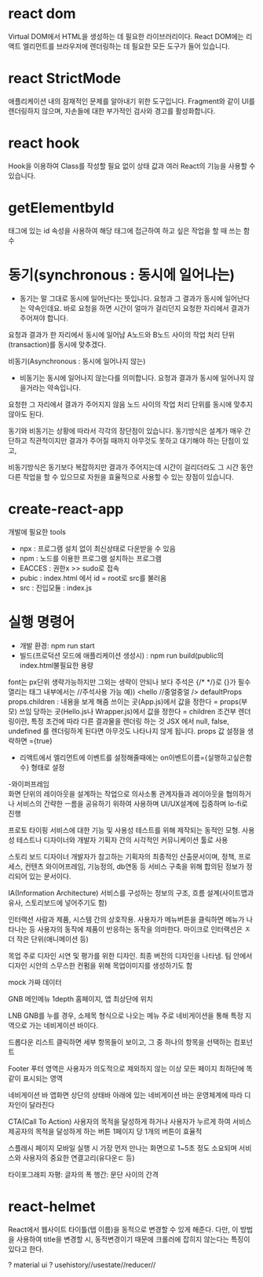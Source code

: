 # react dom
Virtual DOM에서 HTML을 생성하는 데 필요한 라이브러리이다. React DOM에는 리액트 엘리먼트를 브라우저에 렌더링하는 데 필요한 모든 도구가 들어 있습니다.

# react StrictMode
애플리케이션 내의 잠재적인 문제를 알아내기 위한 도구입니다. 
Fragment와 같이 UI를 렌더링하지 않으며, 자손들에 대한 부가적인 검사와 경고를 활성화합니다.

# react hook
Hook을 이용하여 Class를 작성할 필요 없이 상태 값과 여러 React의 기능을 사용할 수 있습니다.

# getElementbyId
태그에 있는 id 속성을 사용하여 해당 태그에 접근하여 하고 싶은 작업을 할 때 쓰는 함수

# 동기(synchronous : 동시에 일어나는)
 - 동기는 말 그대로 동시에 일어난다는 뜻입니다. 요청과 그 결과가 동시에 일어난다는 약속인데요. 바로 요청을 하면 시간이 얼마가 걸리던지 요청한 자리에서 결과가 주어져야 합니다.

요청과 결과가 한 자리에서 동시에 일어남
A노드와 B노드 사이의 작업 처리 단위(transaction)를 동시에 맞추겠다.
 

 

비동기(Asynchronous : 동시에 일어나지 않는)
 - 비동기는 동시에 일어나지 않는다를 의미합니다. 요청과 결과가 동시에 일어나지 않을거라는 약속입니다. 

요청한 그 자리에서 결과가 주어지지 않음
노드 사이의 작업 처리 단위를 동시에 맞추지 않아도 된다.
 

 

 동기와 비동기는 상황에 따라서 각각의 장단점이 있습니다. 
 동기방식은 설계가 매우 간단하고 직관적이지만 결과가 주어질 때까지 아무것도 못하고 대기해야 하는 단점이 있고, 

 비동기방식은 동기보다 복잡하지만 결과가 주어지는데 시간이 걸리더라도 그 시간 동안 다른 작업을 할 수 있으므로 자원을 효율적으로 사용할 수 있는 장점이 있습니다.
 
 
# create-react-app 
개발에 필요한 tools
- npx : 프로그램 설치 없이 최신상태로 다운받을 수 있음
- npm : 노드를 이용한 프로그램 설치하는 프로그램
- EACCES : 권한x >> sudo로 접속
- pubic : index.html 에서 id = root로 src를 불러옴
- src : 진입모듈 : index.js

# 실행 명령어
- 개발 환경: npm run start
- 빌드(프로덕션 모드에 애플리케이션 생성시) : npm run build(public의 index.html불필요한 
용량 

font는 px단위 생략가능하지만 그외는 생략이 안되나 보다
주석은 {/* */}로 {}가 필수
열리는 태그  내부에서는 //주석사용 가능  예)) <hello //중얼중얼 />
defaultProps
props.children : 내용을 보게 해줌
쓰이는 곳(App.js)에서 값을 정한다 = props(부모)
쓰임 당하는 곳(Hello.js나 Wrapper.js)에서 값을 정한다 = children
조건부 렌더링이란, 특정 조건에 따라 다른 결과물을 렌더링 하는 것
JSX 에서 null, false, undefined 를 렌더링하게 된다면 아무것도 나타나지 않게 됩니다.
props 값 설정을 생략하면 ={true}

-  리액트에서 엘리먼트에 이벤트를 설정해줄때에는 on이벤트이름={실행하고싶은함수} 형태로 설정


-와이퍼프레임  
화면 단위의 레이아웃을 설계하는 작업으로 의사소통 관계자들과 레이아웃을 협의하거나 서비스의 간략한 ㅡ름을 공유하기 위하여 사용하며 UI/UX설계에 집중하며 lo-fi로 진행

프로토 타이핑
서비스에 대한 기능 및 사용성 테스트를 위해 제작되는 동적인 모형.
사용성 테스트나 디자이너와 개발자 기획자 간의 시각적인 커뮤니케이션 툴로 사용

스토리 보드 
디자이너 개발자가 참고하는 기획자의 최종적인 산출문서이며, 정책, 프로세스, 컨텐츠 와이어프레임, 기능정의, db연동 등 서비스 구축을 위해 합의된 정보가 정리되어 있는 문서이다.

IA(Information Architecture)
서비스를 구성하는 정보의 구조, 흐름 설계(사이트맵과 유사, 스토리보드에 넣어주기도 함)

인터랙션
사람과 제품, 시스템 간의 상호작용.
사용자가 메뉴버튼을 클릭하면 메뉴가 나타나는 등 사용자의 동작에 제품이 반응하는 동작을 의마한다. 마이크로 인터랙션은 ㅈ더 작은 단위(애니메이션 등)

목업
주로 디자인 시연 및 평가를 위한 디자인. 최종 버전의 디자인을 나타냄. 팀 안에서 디자인 시안의 스무스한 컨펌을 위해 목업이미지를 생성하기도 함

mock
가짜 데이터

GNB
메인메뉴 1depth 홈페이지, 앱 최상단에 위치

LNB
GNB를 누를 경우, 소제목 형식으로 나오는 메뉴
주로 네비게이션을 통해 특정 지역으로 가는 네비게이션 바이다.

드롭다운 리스트
클릭하면 세부 항목들이 보이고, 그 중 하나의 항목을 선택하는 컴포넌트

Footer
푸터 영역은 사용자가 의도적으로 제외하지 않는 이상 모든 페이지 최하단에 똑같이 표시되는 영역

네비게이션 바
앱화면 상단의 상태바 아래에 있는 네비게이션 바는 운영체계에 따라 디자인이 달라진다

CTA(Call To Action)
사용자의 목적을 달성하게 하거나 사용자가 누르게 하여 서비스 제공자의 목적을 달성하게 하는 버튼
1페이지 당 1개의 버튼이 효율적

스플래시 페이지
모바일 실행 시 가장 먼저 만나는 화면으로 1~5초 정도 소요되며 서비스와 사용자의 중요한 연결고리(유다운ㄷ 등)

타이포그래피
자평: 글자의 폭
행간: 문단 사이의 간격

# react-helmet
React에서 웹사이트 타이틀(탭 이름)을 동적으로 변경할 수 있게 해준다. 
다만, 이 방법을 사용하여 title을 변경할 시, 동적변경이기 때문에 크롤러에 잡히지 않는다는 특징이 있다고 한다.








? material ui
? usehistory//usestate//reducer//


